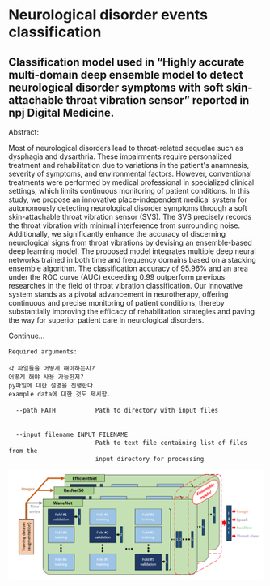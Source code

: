 # Neurological disorder events classification

## Classification model used in “Highly accurate multi-domain deep ensemble model to detect neurological disorder symptoms with soft skin-attachable throat vibration sensor” reported in npj Digital Medicine.


Abstract: 

Most of neurological disorders lead to throat-related sequelae such as dysphagia and dysarthria. 
These impairments require personalized treatment and rehabilitation due to variations in the patient's anamnesis, severity of symptoms, and environmental factors. 
However, conventional treatments were performed by medical professional in specialized clinical settings, which limits continuous monitoring of patient conditions. 
In this study, we propose an innovative place-independent medical system for autonomously detecting neurological disorder symptoms through a soft skin-attachable throat vibration sensor (SVS). 
The SVS precisely records the throat vibration with minimal interference from surrounding noise. 
Additionally, we significantly enhance the accuracy of discerning neurological signs from throat vibrations by devising an ensemble-based deep learning model. 
The proposed model integrates multiple deep neural networks trained in both time and frequency domains based on a stacking ensemble algorithm. 
The classification accuracy of 95.96% and an area under the ROC curve (AUC) exceeding 0.99 outperform previous researches in the field of throat vibration classification. 
Our innovative system stands as a pivotal advancement in neurotherapy, offering continuous and precise monitoring of patient conditions, thereby substantially improving the efficacy of rehabilitation strategies and paving the way for superior patient care in neurological disorders.



Continue...


```
Required arguments:

각 파일들을 어떻게 해야하는지?
어떻게 해야 사용 가능한지?
py파일에 대한 설명을 진행한다.
example data에 대한 것도 제시함.

  --path PATH           Path to directory with input files


  --input_filename INPUT_FILENAME
                        Path to text file containing list of files from the
                        input directory for processing

```

![image](figures/model.png)
